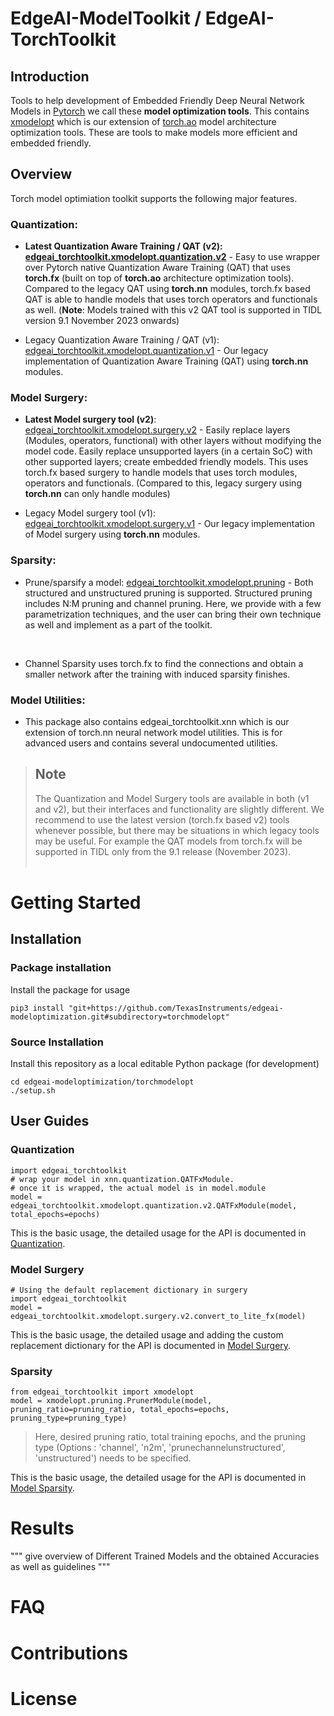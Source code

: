 # EdgeAI-ModelToolkit / EdgeAI-TorchToolkit

## Introduction
Tools to help development of Embedded Friendly Deep Neural Network Models in [Pytorch](https://pytorch.org) we call these **model optimization tools**. This contains [xmodelopt](xmodelopt) which is our extension of [torch.ao](https://github.com/pytorch/pytorch/tree/main/torch/ao) model architecture optimization tools. These are tools to make models more efficient and embedded friendly. <br>

## Overview
Torch model optimiation toolkit supports the following major features.

### Quantization:

- **Latest Quantization Aware Training / QAT (v2): [edgeai_torchtoolkit.xmodelopt.quantization.v2](./xmodelopt/quantization/v2)** - Easy to use wrapper over Pytorch native Quantization Aware Training (QAT) that uses **torch.fx** (built on top of **torch.ao** architecture optimization tools). Compared to the legacy QAT using **torch.nn** modules, torch.fx based QAT is able to handle models that uses torch operators and functionals as well. (**Note**: Models trained with this v2 QAT tool is supported in TIDL version 9.1  November 2023 onwards)<br>

- Legacy Quantization Aware Training / QAT (v1): [edgeai_torchtoolkit.xmodelopt.quantization.v1](./xmodelopt/quantization/v1) - Our legacy implementation of Quantization Aware Training (QAT) using **torch.nn** modules.<br>

### Model Surgery:

- **Latest Model surgery tool (v2)**: [edgeai_torchtoolkit.xmodelopt.surgery.v2](./xmodelopt/surgery/v2) - Easily replace layers (Modules, operators, functional) with other layers without modifying the model code. Easily replace unsupported layers (in a certain SoC) with other supported layers; create embedded friendly models. This uses torch.fx based surgery to handle models that uses torch modules, operators and functionals. (Compared to this, legacy surgery using **torch.nn** can only handle modules)<br>

- Legacy Model surgery tool (v1): [edgeai_torchtoolkit.xmodelopt.surgery.v1](./xmodelopt/surgery/v1) - Our legacy implementation of Model surgery using **torch.nn** modules.<br>

### Sparsity:

- Prune/sparsify a model: [edgeai_torchtoolkit.xmodelopt.pruning](./xmodelopt/pruning) - Both structured and unstructured pruning is supported. Structured pruning includes N:M pruning and channel pruning. Here, we provide with a few parametrization techniques, and the user can bring their own technique as well and implement as a part of the toolkit.
<br>

- Channel Sparsity uses torch.fx to find the connections and obtain a smaller network after the training with induced sparsity finishes. 

### Model Utilities:

- This package also contains edgeai_torchtoolkit.xnn which is our extension of torch.nn neural network model utilities. This is for advanced users and contains several undocumented utilities.

> ## Note
> The Quantization and Model Surgery tools are available in both (v1 and v2), but their interfaces and functionality are slightly different. We recommend to use the latest version (torch.fx based v2) tools whenever possible, but there may be situations in which legacy tools may be useful. For example the QAT models from torch.fx will be supported in TIDL only from the 9.1 release (November 2023). <br> <br>

<!-- 

### Supported Devices

### Why use our toolkit?

Our toolkit provides the APIs for quantization, surgery as well as sparsity along with multiple torch.nn tools, for user to seemlessly introduce them in their own training code. 
The user can add a single line of code to introduce each of them as shown in the user guides. 

-->


# Getting Started

## Installation

### Package installation
Install the package for usage

    pip3 install "git+https://github.com/TexasInstruments/edgeai-modeloptimization.git#subdirectory=torchmodelopt"

### Source Installation
Install this repository as a local editable Python package (for development)

    cd edgeai-modeloptimization/torchmodelopt
    ./setup.sh


## User Guides

### Quantization

    import edgeai_torchtoolkit
    # wrap your model in xnn.quantization.QATFxModule. 
    # once it is wrapped, the actual model is in model.module
    model = edgeai_torchtoolkit.xmodelopt.quantization.v2.QATFxModule(model, total_epochs=epochs)

This is the basic usage, the detailed usage for the API is documented in [Quantization](/edgeai-modeloptimization/torchmodelopt/edgeai_torchmodelopt/xmodelopt/quantization/v2/README.md).

### Model Surgery

    # Using the default replacement dictionary in surgery
    import edgeai_torchtoolkit
    model = edgeai_torchtoolkit.xmodelopt.surgery.v2.convert_to_lite_fx(model)

<!-- # adding custom layers for replacement in surgery
import edgeai_torchtoolkit
replacement_dict = edgeai_torchtoolkit.xmodelopt.surgery.v2.get_replacement_dict_default()
replacement_dict.update({'layerNorm':custom_surgery_functions.replace_layer_norm})
model = edgeai_torchtoolkit.xmodelopt.surgery.v2.convert_to_lite_fx(model, replacement_dict=replacement_dict) -->

This is the basic usage, the detailed usage and adding the custom replacement dictionary for the API is documented in [Model Surgery](/edgeai-modeloptimization/torchmodelopt/edgeai_torchmodelopt/xmodelopt/surgery/v2/README.md).

### Sparsity

    from edgeai_torchtoolkit import xmodelopt
    model = xmodelopt.pruning.PrunerModule(model, pruning_ratio=pruning_ratio, total_epochs=epochs, pruning_type=pruning_type)

> Here, desired pruning ratio, total training epochs, and the pruning type (Options : 'channel', 'n2m', 'prunechannelunstructured', 'unstructured') needs to be specified.

This is the basic usage, the detailed usage for the API is documented in [Model Sparsity](/edgeai-modeloptimization/torchmodelopt/edgeai_torchmodelopt/xmodelopt/pruning/README.md).



# Results 
""" give overview of Different Trained Models and the obtained Accuracies as well as guidelines """


# FAQ



# Contributions



# License
